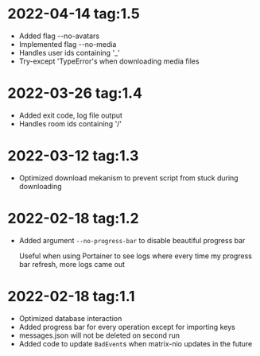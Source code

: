 # 2022-04-14 tag:1.5
* Added flag --no-avatars
* Implemented flag --no-media
* Handles user ids containing '_'
* Try-except 'TypeError's when downloading media files

# 2022-03-26 tag:1.4
* Added exit code, log file output
* Handles room ids containing '/'

# 2022-03-12 tag:1.3
* Optimized download mekanism to prevent script from stuck during downloading

# 2022-02-18 tag:1.2
* Added argument ```--no-progress-bar``` to disable beautiful progress bar
  
  Useful when using Portainer to see logs where every time my progress bar refresh, more logs came out

# 2022-02-18 tag:1.1
* Optimized database interaction
* Added progress bar for every operation except for importing keys
* messages.json will not be deleted on second run
* Added code to update ```BadEvent```s when matrix-nio updates in the future